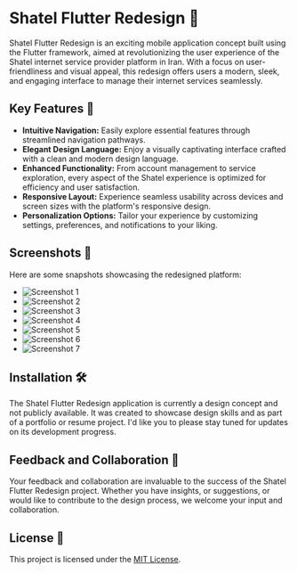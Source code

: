 # Shatel Flutter Redesign 🚀

Shatel Flutter Redesign is an exciting mobile application concept built using the Flutter framework, aimed at revolutionizing the user experience of the Shatel internet service provider platform in Iran. With a focus on user-friendliness and visual appeal, this redesign offers users a modern, sleek, and engaging interface to manage their internet services seamlessly.

## Key Features 🌟

- **Intuitive Navigation:** Easily explore essential features through streamlined navigation pathways.
- **Elegant Design Language:** Enjoy a visually captivating interface crafted with a clean and modern design language.
- **Enhanced Functionality:** From account management to service exploration, every aspect of the Shatel experience is optimized for efficiency and user satisfaction.
- **Responsive Layout:** Experience seamless usability across devices and screen sizes with the platform's responsive design.
- **Personalization Options:** Tailor your experience by customizing settings, preferences, and notifications to your liking.

## Screenshots 📱

Here are some snapshots showcasing the redesigned platform:

- ![Screenshot 1](screenshots/Screenshot_1.png)
- ![Screenshot 2](screenshots/Screenshot_2.png)
- ![Screenshot 3](screenshots/Screenshot_3.png)
- ![Screenshot 4](screenshots/Screenshot_4.png)
- ![Screenshot 5](screenshots/Screenshot_5.png)
- ![Screenshot 6](screenshots/Screenshot_6.png)
- ![Screenshot 7](screenshots/Screenshot_7.png)

## Installation 🛠️

The Shatel Flutter Redesign application is currently a design concept and not publicly available. It was created to showcase design skills and as part of a portfolio or resume project. I'd like you to please stay tuned for updates on its development progress.

## Feedback and Collaboration 🤝

Your feedback and collaboration are invaluable to the success of the Shatel Flutter Redesign project. Whether you have insights, or suggestions, or would like to contribute to the design process, we welcome your input and collaboration.

## License 📝

This project is licensed under the [MIT License](LICENSE).
